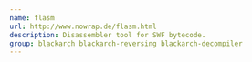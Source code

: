 ```yaml
---
name: flasm
url: http://www.nowrap.de/flasm.html
description: Disassembler tool for SWF bytecode.
group: blackarch blackarch-reversing blackarch-decompiler
---
```


